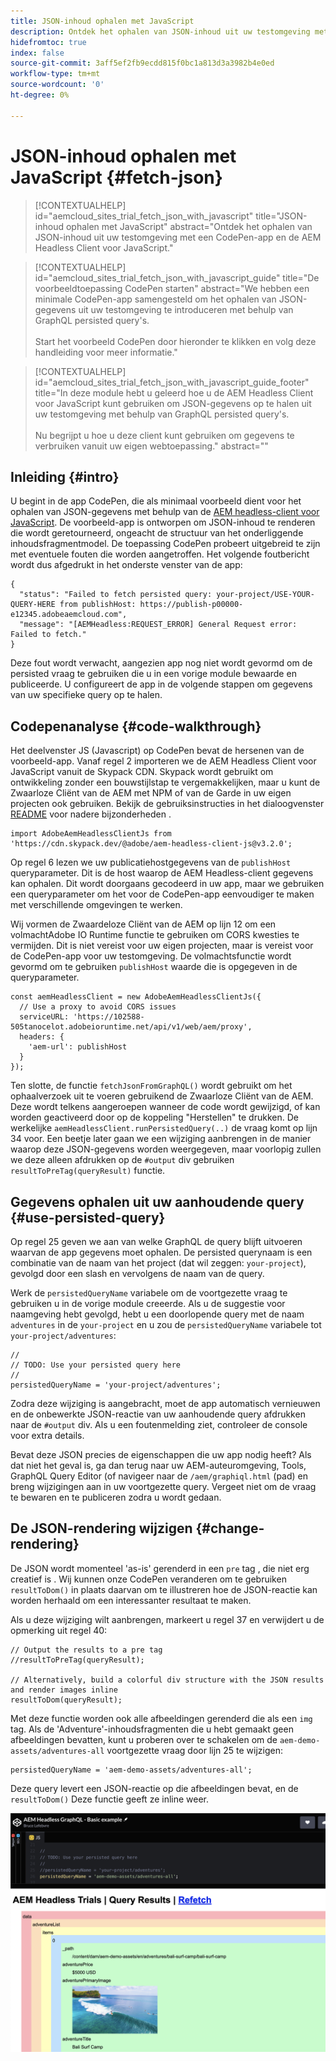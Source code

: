 ```yaml
---
title: JSON-inhoud ophalen met JavaScript
description: Ontdek het ophalen van JSON-inhoud uit uw testomgeving met een CodePen-app en de AEM Headless Client voor JavaScript.
hidefromtoc: true
index: false
source-git-commit: 3aff5ef2fb9ecdd815f0bc1a813d3a3982b4e0ed
workflow-type: tm+mt
source-wordcount: '0'
ht-degree: 0%

---
```



# JSON-inhoud ophalen met JavaScript {#fetch-json}

>[!CONTEXTUALHELP]
>id="aemcloud_sites_trial_fetch_json_with_javascript"
>title="JSON-inhoud ophalen met JavaScript"
>abstract="Ontdek het ophalen van JSON-inhoud uit uw testomgeving met een CodePen-app en de AEM Headless Client voor JavaScript."

>[!CONTEXTUALHELP]
>id="aemcloud_sites_trial_fetch_json_with_javascript_guide"
>title="De voorbeeldtoepassing CodePen starten"
>abstract="We hebben een minimale CodePen-app samengesteld om het ophalen van JSON-gegevens uit uw testomgeving te introduceren met behulp van GraphQL persisted query&#39;s.<br><br>Start het voorbeeld CodePen door hieronder te klikken en volg deze handleiding voor meer informatie."

>[!CONTEXTUALHELP]
>id="aemcloud_sites_trial_fetch_json_with_javascript_guide_footer"
>title="In deze module hebt u geleerd hoe u de AEM Headless Client voor JavaScript kunt gebruiken om JSON-gegevens op te halen uit uw testomgeving met behulp van GraphQL persisted query&#39;s.<br><br>Nu begrijpt u hoe u deze client kunt gebruiken om gegevens te verbruiken vanuit uw eigen webtoepassing."
>abstract=""

## Inleiding {#intro}

U begint in de app CodePen, die als minimaal voorbeeld dient voor het ophalen van JSON-gegevens met behulp van de [AEM headless-client voor JavaScript](https://github.com/adobe/aem-headless-client-js). De voorbeeld-app is ontworpen om JSON-inhoud te renderen die wordt geretourneerd, ongeacht de structuur van het onderliggende inhoudsfragmentmodel. De toepassing CodePen probeert uitgebreid te zijn met eventuele fouten die worden aangetroffen. Het volgende foutbericht wordt dus afgedrukt in het onderste venster van de app:

```
{
  "status": "Failed to fetch persisted query: your-project/USE-YOUR-QUERY-HERE from publishHost: https://publish-p00000-e12345.adobeaemcloud.com",
  "message": "[AEMHeadless:REQUEST_ERROR] General Request error: Failed to fetch."
}
```

Deze fout wordt verwacht, aangezien app nog niet wordt gevormd om de persisted vraag te gebruiken die u in een vorige module bewaarde en publiceerde. U configureert de app in de volgende stappen om gegevens van uw specifieke query op te halen.

## Codepenanalyse {#code-walkthrough}

Het deelvenster JS (Javascript) op CodePen bevat de hersenen van de voorbeeld-app. Vanaf regel 2 importeren we de AEM Headless Client voor JavaScript vanuit de Skypack CDN. Skypack wordt gebruikt om ontwikkeling zonder een bouwstijlstap te vergemakkelijken, maar u kunt de Zwaarloze Cliënt van de AEM met NPM of van de Garde in uw eigen projecten ook gebruiken. Bekijk de gebruiksinstructies in het dialoogvenster [README](https://github.com/adobe/aem-headless-client-js#aem-headless-client-for-javascript) voor nadere bijzonderheden .

```
import AdobeAemHeadlessClientJs from 'https://cdn.skypack.dev/@adobe/aem-headless-client-js@v3.2.0';
```

Op regel 6 lezen we uw publicatiehostgegevens van de `publishHost` queryparameter. Dit is de host waarop de AEM Headless-client gegevens kan ophalen. Dit wordt doorgaans gecodeerd in uw app, maar we gebruiken een queryparameter om het voor de CodePen-app eenvoudiger te maken met verschillende omgevingen te werken.

Wij vormen de Zwaardeloze Cliënt van de AEM op lijn 12 om een volmachtAdobe IO Runtime functie te gebruiken om CORS kwesties te vermijden. Dit is niet vereist voor uw eigen projecten, maar is vereist voor de CodePen-app voor uw testomgeving. De volmachtsfunctie wordt gevormd om te gebruiken `publishHost` waarde die is opgegeven in de queryparameter.

```
const aemHeadlessClient = new AdobeAemHeadlessClientJs({
  // Use a proxy to avoid CORS issues
  serviceURL: 'https://102588-505tanocelot.adobeioruntime.net/api/v1/web/aem/proxy',
  headers: {
    'aem-url': publishHost
  }
});
```

Ten slotte, de functie `fetchJsonFromGraphQL()` wordt gebruikt om het ophaalverzoek uit te voeren gebruikend de Zwaarloze Cliënt van de AEM. Deze wordt telkens aangeroepen wanneer de code wordt gewijzigd, of kan worden geactiveerd door op de koppeling &quot;Herstellen&quot; te drukken. De werkelijke `aemHeadlessClient.runPersistedQuery(..)` de vraag komt op lijn 34 voor. Een beetje later gaan we een wijziging aanbrengen in de manier waarop deze JSON-gegevens worden weergegeven, maar voorlopig zullen we deze alleen afdrukken op de `#output` div gebruiken `resultToPreTag(queryResult)` functie.

## Gegevens ophalen uit uw aanhoudende query {#use-persisted-query}

Op regel 25 geven we aan van welke GraphQL de query blijft uitvoeren waarvan de app gegevens moet ophalen. De persisted querynaam is een combinatie van de naam van het project (dat wil zeggen: `your-project`), gevolgd door een slash en vervolgens de naam van de query.

Werk de `persistedQueryName` variabele om de voortgezette vraag te gebruiken u in de vorige module creeerde. Als u de suggestie voor naamgeving hebt gevolgd, hebt u een doorlopende query met de naam `adventures` in de `your-project` en u zou de `persistedQueryName` variabele tot `your-project/adventures`:

```
//
// TODO: Use your persisted query here
//
persistedQueryName = 'your-project/adventures';
```

Zodra deze wijziging is aangebracht, moet de app automatisch vernieuwen en de onbewerkte JSON-reactie van uw aanhoudende query afdrukken naar de `#output` div. Als u een foutenmelding ziet, controleer de console voor extra details.

Bevat deze JSON precies de eigenschappen die uw app nodig heeft? Als dat niet het geval is, ga dan terug naar uw AEM-auteuromgeving, Tools, GraphQL Query Editor (of navigeer naar de `/aem/graphiql.html` (pad) en breng wijzigingen aan in uw voortgezette query. Vergeet niet om de vraag te bewaren en te publiceren zodra u wordt gedaan.

## De JSON-rendering wijzigen {#change-rendering}

De JSON wordt momenteel &#39;as-is&#39; gerenderd in een `pre` tag , die niet erg creatief is . Wij kunnen onze CodePen veranderen om te gebruiken `resultToDom()` in plaats daarvan om te illustreren hoe de JSON-reactie kan worden herhaald om een interessanter resultaat te maken.

Als u deze wijziging wilt aanbrengen, markeert u regel 37 en verwijdert u de opmerking uit regel 40:

```
// Output the results to a pre tag
//resultToPreTag(queryResult);

// Alternatively, build a colorful div structure with the JSON results and render images inline
resultToDom(queryResult);
```

Met deze functie worden ook alle afbeeldingen gerenderd die als een `img` tag. Als de &#39;Adventure&#39;-inhoudsfragmenten die u hebt gemaakt geen afbeeldingen bevatten, kunt u proberen over te schakelen om de `aem-demo-assets/adventures-all` voortgezette vraag door lijn 25 te wijzigen:

```
persistedQueryName = 'aem-demo-assets/adventures-all';
```

Deze query levert een JSON-reactie op die afbeeldingen bevat, en de `resultToDom()` Deze functie geeft ze inline weer.

![Resultaat van de adventures-all-query en de resultToDom-renderfunctie](assets/do-not-localize/adventures-all-query-result.png)
